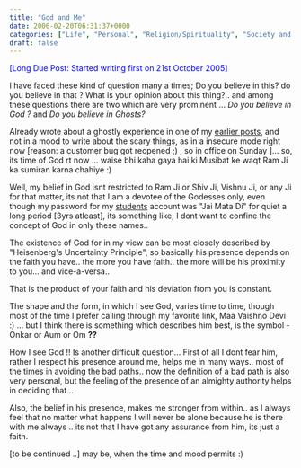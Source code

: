 ```yaml
---
title: "God and Me"
date: 2006-02-20T06:31:37+0000
categories: ["Life", "Personal", "Religion/Spirituality", "Society and Politics."]
draft: false
---
```


<font color="blue">[Long Due Post: Started writing first on 21st October 2005]</font>

I have faced these kind of  question many a times;  Do you believe in this? do you believe in that ?  What is your opinion about this thing?.. and among these questions there are two which are very prominent ... <em>Do you believe in God ?</em> and <em>Do you believe in Ghosts? </em>

Already wrote about a ghostly experience  in one of my <a href="http://rakeshkumar.wordpress.com/2006/01/27/scary-story/">earlier posts</a>, and not in a mood to write about the scary things, as in a insecure mode right now [reason: a customer bug got reopened ;) , so in office on Sunday ]... so, its time of God rt now ... waise bhi kaha gaya hai ki Musibat ke waqt  Ram Ji ka sumiran karna chahiye :)

Well, my belief in God isnt restricted to Ram Ji or  Shiv Ji, Vishnu Ji, or any Ji for that matter, its not that I am a devotee of the Godesses only, even though my password for my <a href="http://students.iiit.ac.in">students</a> account was "Jai Mata Di" for quiet a long period [3yrs atleast], its something like; I dont want to confine the concept of God in only these names..

The existence of God for in my view  can be most closely described by "Heisenberg's Uncertainty Principle", so basically his presence depends on the faith you have.. the more you have faith.. the more will be his proximity to you... and vice-a-versa..

That is the product of your faith and his deviation from you is constant.

The shape and the form, in which I see God, varies time to time, though most of the time I prefer calling through my favorite link, Maa Vaishno Devi :) ... but I think there is something which describes him best, is the symbol - Onkar or Aum or Om  <strong>??</strong>

How I see God !! Is another difficult question... First of all I dont fear him, rather I respect his presence around me, helps me in many ways.. most of the times in avoiding the  bad paths.. now the definition of a bad path is also very personal, but the feeling of the presence of an almighty authority helps in deciding that ..

Also, the belief in his presence, makes me stronger from within.. as I always feel that no matter what happens I will never be alone because he is there with me always .. its not that I have got any assurance from him, its just a faith.

[to be continued ..] may be, when the time and mood permits :)